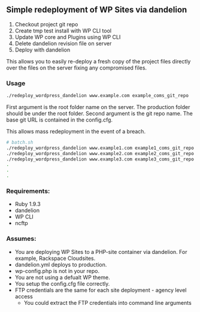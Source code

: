 ## Simple redeployment of WP Sites via dandelion

1. Checkout project git repo 
2. Create tmp test install with WP CLI tool
3. Update WP core and Plugins using WP CLI
4. Delete dandelion revision file on server
5. Deploy with dandelion

This allows you to easily re-deploy a fresh copy of the project files directly over the files on the server fixing any compromised files.

### Usage

```sh
./redeploy_wordpress_dandelion www.example.com example_coms_git_repo
```

First argument is the root folder name on the server. The production folder should be under the root folder.
Second argument is the git repo name. The base git URL is contained in the config.cfg.

This allows mass redeployment in the event of a breach.

```sh
# batch.sh
./redeploy_wordpress_dandelion www.example1.com example1_coms_git_repo
./redeploy_wordpress_dandelion www.example2.com example2_coms_git_repo
./redeploy_wordpress_dandelion www.example3.com example3_coms_git_repo
.
.
.

```

### Requirements:

* Ruby 1.9.3
* dandelion
* WP CLI
* ncftp 

### Assumes:

* You are deploying WP Sites to a PHP-site container via dandelion. For example, Rackspace Cloudsites.
* dandelion.yml deploys to production.
* wp-config.php is not in your repo.
* You are not using a defualt WP theme.
* You setup the config.cfg file correctly.
* FTP credentials are the same for each site deployment - agency level access
  * You could extract the FTP credentials into command line arguments
